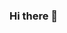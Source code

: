 ### Hi there 👋

<!--
**Mohammad-AbuJaber/Mohammad-AbuJaber** is a ✨ _special_ ✨ repository because its `README.md` (this file) appears on your GitHub profile.

Here are some ideas to get you started:

 👋 I’m Mohammad AbuJaber
 🌱 I’m currently learning ...

-->
